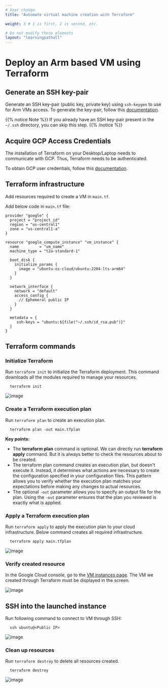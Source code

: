 ```yaml
---
# User change
title: "Automate virtual machine creation with Terraform"

weight: 3 # 1 is first, 2 is second, etc.

# Do not modify these elements
layout: "learningpathall"
---
```


# Deploy an Arm based VM using Terraform

## Generate an SSH key-pair

Generate an SSH key-pair (public key, private key) using `ssh-keygen` to use for Arm VMs access. To generate the key-pair, follow this [documentation](/install-guides/ssh#ssh-keys).

{{% notice Note %}}
If you already have an SSH key-pair present in the `~/.ssh` directory, you can skip this step.
{{% /notice %}}

## Acquire GCP Access Credentials

The installation of Terraform on your Desktop/Laptop needs to communicate with GCP. Thus, Terraform needs to be authenticated.

To obtain GCP user credentials, follow this [documentation](/install-guides/gcp_login).

## Terraform infrastructure
Add resources required to create a VM in `main.tf`.

Add below code in `main.tf` file:

```
provider "google" {
  project = "project_id"
  region = "us-central1"
  zone = "us-central1-a"
}

resource "google_compute_instance" "vm_instance" {
  name         = "vm_name"
  machine_type = "t2a-standard-1"

  boot_disk {
    initialize_params {
      image = "ubuntu-os-cloud/ubuntu-2204-lts-arm64"
    }
  }

  network_interface {
    network = "default"
    access_config {
      // Ephemeral public IP
    }
  }

  metadata = {
     ssh-keys = "ubuntu:${file("~/.ssh/id_rsa.pub")}"
  }
}
```

## Terraform commands

### Initialize Terraform
Run `terraform init` to initialize the Terraform deployment. This command downloads all the modules required to manage your resources.

```
  terraform init
```

![image](https://user-images.githubusercontent.com/67620689/204243851-df54e9a3-8c9f-402d-9265-25cb035d14b1.PNG)

### Create a Terraform execution plan

Run `terraform plan` to create an execution plan.
```
  terraform plan -out main.tfplan
```
**Key points:**

* The **terraform plan** command is optional. We can directly run **terraform apply** command. But it is always better to check the resources about to be created.
* The terraform plan command creates an execution plan, but doesn't execute it. Instead, it determines what actions are necessary to create the configuration specified in your configuration files. This pattern allows you to verify whether the execution plan matches your expectations before making any changes to actual resources.
* The optional `-out` parameter allows you to specify an output file for the plan. Using the `-out` parameter ensures that the plan you reviewed is exactly what is applied.

### Apply a Terraform execution plan
Run `terraform apply` to apply the execution plan to your cloud infrastructure. Below command creates all required infrastructure.

```
  terraform apply main.tfplan
```
![image](https://user-images.githubusercontent.com/67620689/204243999-583c2187-b9d1-4b91-9349-fe48b8089d45.PNG)

### Verify created resource
In the Google Cloud console, go to the [VM instances page](https://console.cloud.google.com/compute/instances?_ga=2.159262650.1220602700.1668410849-523068185.1662463135). The VM we created through Terraform must be displayed in the screen.

![image](https://user-images.githubusercontent.com/67620689/204244210-00741212-de05-49f9-b4eb-e4943b809c70.PNG)

## SSH into the launched instance

Run following command to connect to VM through SSH:

```
  ssh ubuntu@<Public IP>
```
![image](https://user-images.githubusercontent.com/67620689/227440366-00847742-a431-4439-88fe-6b9147e9d042.PNG)

### Clean up resources

Run `terraform destroy` to delete all resources created.

```
  terraform destroy
```
![image](https://user-images.githubusercontent.com/67620689/204245617-e95de65d-0fad-4bf2-95c8-8816f03d9fc2.PNG)
